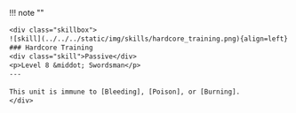 !!! note ""

    <div class="skillbox">
    ![skill](../../../static/img/skills/hardcore_training.png){align=left}
    ### Hardcore Training
    <div class="skill">Passive</div>
    <p>Level 8 &middot; Swordsman</p>
    ---

    This unit is immune to [Bleeding], [Poison], or [Burning].
    </div>
